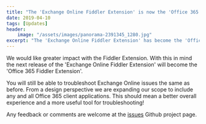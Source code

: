 ```yaml
---
title: "The 'Exchange Online Fiddler Extension' is now the 'Office 365 Fiddler Extension'"
date: 2019-04-10
tags: [Updates]
header:
    image: "/assets/images/panorama-2391345_1280.jpg"
excerpt: "The 'Exchange Online Fiddler Extension' has become the 'Office 365 Fiddler Extension'."
---
```

We would like greater impact with the Fiddler Extension. With this in mind the next release of the 'Exchange Online Fiddler Extension' will become the 'Office 365 Fiddler Extension'.  

You will still be able to troubleshoot Exchange Online issues the same as before. From a design perspective we are expanding our scope to include any and all Office 365 client applications. This should mean a better overall experience and a more useful tool for troubleshooting!

Any feedback or comments are welcome at the <a href="https://aka.ms/O365FiddlerExtensionIssues" target="_blank">issues</a> Github project page.